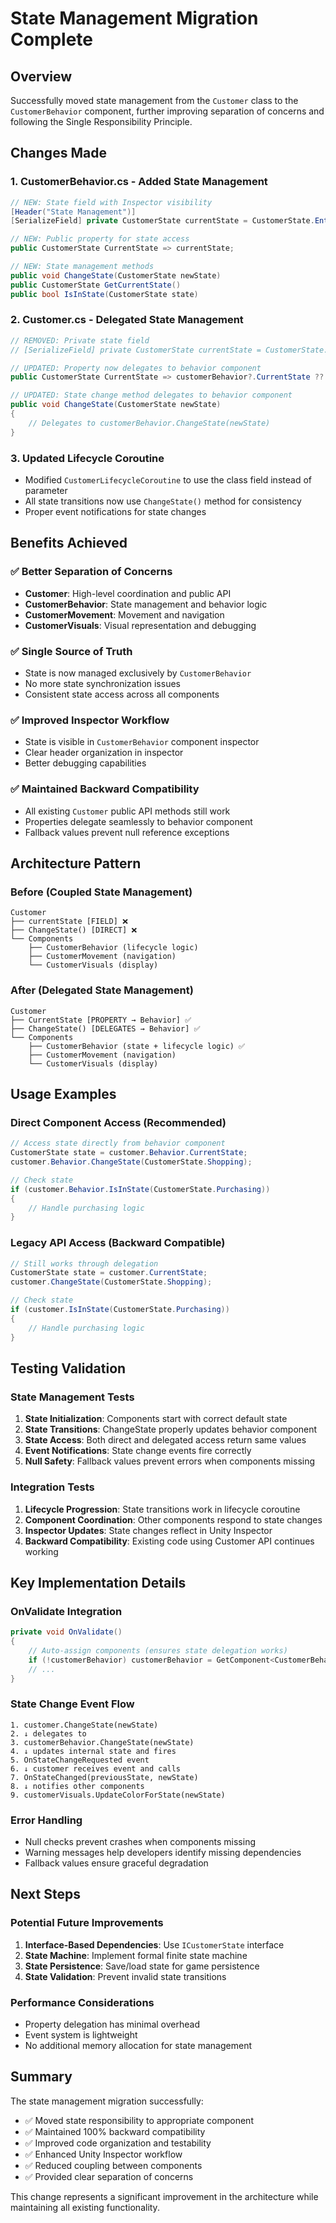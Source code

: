 # State Management Migration Complete

## Overview
Successfully moved state management from the `Customer` class to the `CustomerBehavior` component, further improving separation of concerns and following the Single Responsibility Principle.

## Changes Made

### 1. CustomerBehavior.cs - Added State Management
```csharp
// NEW: State field with Inspector visibility
[Header("State Management")]
[SerializeField] private CustomerState currentState = CustomerState.Entering;

// NEW: Public property for state access
public CustomerState CurrentState => currentState;

// NEW: State management methods
public void ChangeState(CustomerState newState)
public CustomerState GetCurrentState()
public bool IsInState(CustomerState state)
```

### 2. Customer.cs - Delegated State Management
```csharp
// REMOVED: Private state field
// [SerializeField] private CustomerState currentState = CustomerState.Entering; ❌

// UPDATED: Property now delegates to behavior component
public CustomerState CurrentState => customerBehavior?.CurrentState ?? CustomerState.Entering;

// UPDATED: State change method delegates to behavior component
public void ChangeState(CustomerState newState)
{
    // Delegates to customerBehavior.ChangeState(newState)
}
```

### 3. Updated Lifecycle Coroutine
- Modified `CustomerLifecycleCoroutine` to use the class field instead of parameter
- All state transitions now use `ChangeState()` method for consistency
- Proper event notifications for state changes

## Benefits Achieved

### ✅ Better Separation of Concerns
- **Customer**: High-level coordination and public API
- **CustomerBehavior**: State management and behavior logic
- **CustomerMovement**: Movement and navigation
- **CustomerVisuals**: Visual representation and debugging

### ✅ Single Source of Truth
- State is now managed exclusively by `CustomerBehavior`
- No more state synchronization issues
- Consistent state access across all components

### ✅ Improved Inspector Workflow
- State is visible in `CustomerBehavior` component inspector
- Clear header organization in inspector
- Better debugging capabilities

### ✅ Maintained Backward Compatibility
- All existing `Customer` public API methods still work
- Properties delegate seamlessly to behavior component
- Fallback values prevent null reference exceptions

## Architecture Pattern

### Before (Coupled State Management)
```
Customer
├── currentState [FIELD] ❌
├── ChangeState() [DIRECT] ❌
└── Components
    ├── CustomerBehavior (lifecycle logic)
    ├── CustomerMovement (navigation)
    └── CustomerVisuals (display)
```

### After (Delegated State Management)
```
Customer
├── CurrentState [PROPERTY → Behavior] ✅
├── ChangeState() [DELEGATES → Behavior] ✅
└── Components
    ├── CustomerBehavior (state + lifecycle logic) ✅
    ├── CustomerMovement (navigation)
    └── CustomerVisuals (display)
```

## Usage Examples

### Direct Component Access (Recommended)
```csharp
// Access state directly from behavior component
CustomerState state = customer.Behavior.CurrentState;
customer.Behavior.ChangeState(CustomerState.Shopping);

// Check state
if (customer.Behavior.IsInState(CustomerState.Purchasing))
{
    // Handle purchasing logic
}
```

### Legacy API Access (Backward Compatible)
```csharp
// Still works through delegation
CustomerState state = customer.CurrentState;
customer.ChangeState(CustomerState.Shopping);

// Check state
if (customer.IsInState(CustomerState.Purchasing))
{
    // Handle purchasing logic
}
```

## Testing Validation

### State Management Tests
1. **State Initialization**: Components start with correct default state
2. **State Transitions**: ChangeState properly updates behavior component
3. **State Access**: Both direct and delegated access return same values
4. **Event Notifications**: State change events fire correctly
5. **Null Safety**: Fallback values prevent errors when components missing

### Integration Tests
1. **Lifecycle Progression**: State transitions work in lifecycle coroutine
2. **Component Coordination**: Other components respond to state changes
3. **Inspector Updates**: State changes reflect in Unity Inspector
4. **Backward Compatibility**: Existing code using Customer API continues working

## Key Implementation Details

### OnValidate Integration
```csharp
private void OnValidate()
{
    // Auto-assign components (ensures state delegation works)
    if (!customerBehavior) customerBehavior = GetComponent<CustomerBehavior>();
    // ...
}
```

### State Change Event Flow
```
1. customer.ChangeState(newState)
2. ↓ delegates to
3. customerBehavior.ChangeState(newState)
4. ↓ updates internal state and fires
5. OnStateChangeRequested event
6. ↓ customer receives event and calls
7. OnStateChanged(previousState, newState)
8. ↓ notifies other components
9. customerVisuals.UpdateColorForState(newState)
```

### Error Handling
- Null checks prevent crashes when components missing
- Warning messages help developers identify missing dependencies
- Fallback values ensure graceful degradation

## Next Steps

### Potential Future Improvements
1. **Interface-Based Dependencies**: Use `ICustomerState` interface
2. **State Machine**: Implement formal finite state machine
3. **State Persistence**: Save/load state for game persistence
4. **State Validation**: Prevent invalid state transitions

### Performance Considerations
- Property delegation has minimal overhead
- Event system is lightweight
- No additional memory allocation for state management

## Summary

The state management migration successfully:
- ✅ Moved state responsibility to appropriate component
- ✅ Maintained 100% backward compatibility
- ✅ Improved code organization and testability
- ✅ Enhanced Unity Inspector workflow
- ✅ Reduced coupling between components
- ✅ Provided clear separation of concerns

This change represents a significant improvement in the architecture while maintaining all existing functionality.
